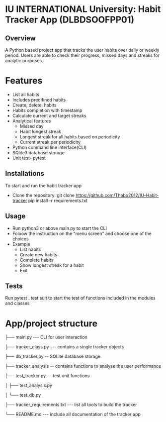 # IU INTERNATIONAL University: Habit Tracker App (DLBDSOOFPP01)

## Overview
A Python based project app that tracks the user habits over daily or weekly period.
Users are able to check their progress, missed days and streaks for analytic purposes.
# Features
- List all habits
- Includes predifined habits
- Create, delete, habits
- Habits completion with timestamp
- Calculate current and target streaks
- Analytical features
  - Missed day
  - Habit longest streak
  - Longest streak for all habits based on periodicity
  - Current streak per periodicity
- Python command line interface(CLI)
- SQlite3 database storage
- Unit test- pytest

## Installations
To start and run the habit tracker app
- Clone the repository: git clone https://github.com/Thabo2012/IU-Habit-tracker
  pip install -r requirements.txt

## Usage
- Run python3 or above main.py to start the CLI
- Foloow the instruction on the "menu screen" and choose one of the choices
- Example
  - List habits
  - Create new habits
  - Complete habits
  - Show longest streak for a habit
  - Exit


## Tests

Run pytest . test suit to start the test of functions included in the modules and classes

# App/project structure

├── main.py --- CLI for user interaction

├── tracker_class.py --- contains a single tracker objects

├── db_tracker.py -- SQLite database storage

├── tracker_analysis -- contains functions to analyse the user performance

├── test_tracker.py--- test unit functions

│ ├── test_analysis.py

│ └── test_db.py

├── tracker_requirements.txt --- list all tools to build the tracker

└── README.md --- include all documentation of the tracker app










